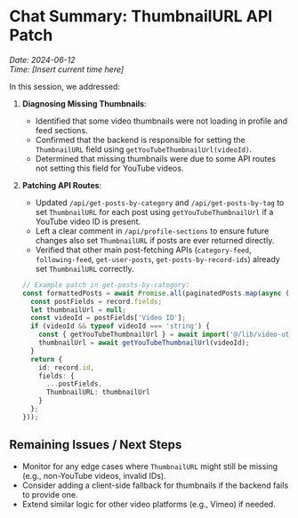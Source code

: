 # Chat Summary: ThumbnailURL API Patch
*Date: 2024-06-12*  
*Time: [Insert current time here]*

In this session, we addressed:

1. **Diagnosing Missing Thumbnails**:
   - Identified that some video thumbnails were not loading in profile and feed sections.
   - Confirmed that the backend is responsible for setting the `ThumbnailURL` field using `getYouTubeThumbnailUrl(videoId)`.
   - Determined that missing thumbnails were due to some API routes not setting this field for YouTube videos.

2. **Patching API Routes**:
   - Updated `/api/get-posts-by-category` and `/api/get-posts-by-tag` to set `ThumbnailURL` for each post using `getYouTubeThumbnailUrl` if a YouTube video ID is present.
   - Left a clear comment in `/api/profile-sections` to ensure future changes also set `ThumbnailURL` if posts are ever returned directly.
   - Verified that other main post-fetching APIs (`category-feed`, `following-feed`, `get-user-posts`, `get-posts-by-record-ids`) already set `ThumbnailURL` correctly.

   ```typescript
   // Example patch in get-posts-by-category:
   const formattedPosts = await Promise.all(paginatedPosts.map(async (record: any) => {
     const postFields = record.fields;
     let thumbnailUrl = null;
     const videoId = postFields['Video ID'];
     if (videoId && typeof videoId === 'string') {
       const { getYouTubeThumbnailUrl } = await import('@/lib/video-utils');
       thumbnailUrl = await getYouTubeThumbnailUrl(videoId);
     }
     return {
       id: record.id,
       fields: {
         ...postFields,
         ThumbnailURL: thumbnailUrl
       }
     };
   }));
   ```

## Remaining Issues / Next Steps

- Monitor for any edge cases where `ThumbnailURL` might still be missing (e.g., non-YouTube videos, invalid IDs).
- Consider adding a client-side fallback for thumbnails if the backend fails to provide one.
- Extend similar logic for other video platforms (e.g., Vimeo) if needed. 